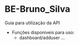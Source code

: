 # BE-Bruno_Silva

Guia para utilização da API 
- Funções disponiveis para uso:
  - dashboard/adduser 
  ...

